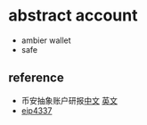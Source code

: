 # abstract account


* ambier wallet
* safe

## reference
 * 币安抽象账户研报[中文](https://news.marsbit.co/20230821082722042606.html) [英文](https://research.binance.com/static/pdf/a-primer-on-account-abstraction.pdf)
 * [eip4337](https://eips.ethereum.org/EIPS/eip-4337)